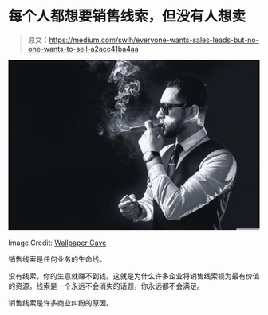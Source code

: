 # 每个人都想要销售线索，但没有人想卖

> 原文：<https://medium.com/swlh/everyone-wants-sales-leads-but-no-one-wants-to-sell-a2acc41ba4aa>

![](img/e04b11532d72bc8be026d16c63fdd0a1.png)

Image Credit: [Wallpaper Cave](https://wallpapercave.com/smoking-hd-wallpaper)

销售线索是任何业务的生命线。

没有线索，你的生意就赚不到钱。这就是为什么许多企业将销售线索视为最有价值的资源。线索是一个永远不会消失的话题，你永远都不会满足。

销售线索是许多商业纠纷的原因。